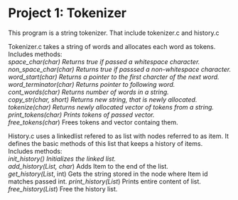 Project 1: Tokenizer
====================
  
This program is a string tokenizer. That include tokenizer.c and history.c  
  
Tokenizer.c takes a string of words and allocates each word as tokens.  
Includes methods:   
	 *space_char(char)	Returns true if passed a whitespace
	 character.  
	 *non_space_char(char)	 Returns true if passsed a non-whitespace
	 character.  
	 *word_start(char*)	Returns a pointer to the first charcter of the
	 next word.  
	 *word_terminator(char*)  Returns pointer to following word.  
	 *cont_words(char*)	  Returns number of words in a string.  
	 *copy_str(char*, short)  Returns new string, that is newly
	 allocated.  
	 *tokenize(char*) 	  Returns newly allocated vector of tokens
	 from a string.  
	 *print_tokens(char**)	  Prints tokens of passed vector.  
	 *free_tokens(char**)	  Frees tokens and vector containg them.  

History.c uses a linkedlist refered to as list with nodes referred to as
item. It defines the basic methods of this list that keeps a history of
items.  
Includes methods:  
	 *init_history()	Initializes the linked list.  
	 *add_history(List*, char*)	    Adds Item to the end of the list.  
	 *get_history(List*, int)	    Gets the string stored in the
	 node where Item id matches passed int.
	 *print_history(List*) 	      Prints entire content of list.  
	 *free_history(List*)	      Free the history list.  
